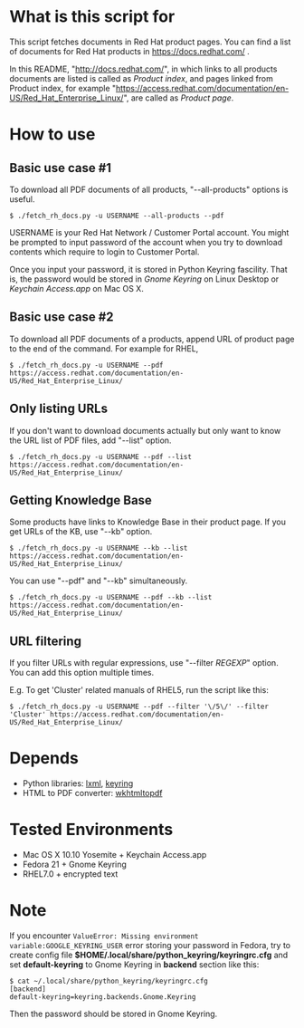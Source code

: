 # What is this script for
This script fetches documents in Red Hat product pages.
You can find a list of documents for Red Hat products in https://docs.redhat.com/
.

In this README, "http://docs.redhat.com/", in which links to all products documents are listed is called as *Product index*, and pages linked from Product index, for example "https://access.redhat.com/documentation/en-US/Red_Hat_Enterprise_Linux/", are called as *Product page*.

<!-- #_ -->

# How to use

## Basic use case #1
To download all PDF documents of all products, "--all-products" options is useful.

```
$ ./fetch_rh_docs.py -u USERNAME --all-products --pdf
```

USERNAME is your Red Hat Network / Customer Portal account.
You might be prompted to input password of the account when you try to download contents which require to login to Customer Portal.

Once you input your password, it is stored in Python Keyring fascility.
That is, the password would be stored in *Gnome Keyring* on Linux Desktop or *Keychain Access.app* on Mac OS X.

## Basic use case #2
To download all PDF documents of a products, append URL of product page to the end of the command.
For example for RHEL,

```
$ ./fetch_rh_docs.py -u USERNAME --pdf https://access.redhat.com/documentation/en-US/Red_Hat_Enterprise_Linux/
```

## Only listing URLs
If you don't want to download documents actually but only want to know the URL list of PDF files, add "--list" option.

```
$ ./fetch_rh_docs.py -u USERNAME --pdf --list https://access.redhat.com/documentation/en-US/Red_Hat_Enterprise_Linux/
```

## Getting Knowledge Base
Some products have links to Knowledge Base in their product page. If you get URLs of the KB, use "--kb" option.

```
$ ./fetch_rh_docs.py -u USERNAME --kb --list https://access.redhat.com/documentation/en-US/Red_Hat_Enterprise_Linux/
```

You can use "--pdf" and "--kb" simultaneously.

```
$ ./fetch_rh_docs.py -u USERNAME --pdf --kb --list https://access.redhat.com/documentation/en-US/Red_Hat_Enterprise_Linux/
```

## URL filtering
If you filter URLs with regular expressions, use "--filter *REGEXP*" option. You can add this option multiple times.

E.g. To get 'Cluster' related manuals of RHEL5, run the script like this:

```
$ ./fetch_rh_docs.py -u USERNAME --pdf --filter '\/5\/' --filter 'Cluster' https://access.redhat.com/documentation/en-US/Red_Hat_Enterprise_Linux/
```

# Depends
* Python libraries: [lxml](http://lxml.de/), [keyring](https://pypi.python.org/pypi/keyring)
* HTML to PDF converter: [wkhtmltopdf](http://wkhtmltopdf.org)

# Tested Environments
* Mac OS X 10.10 Yosemite + Keychain Access.app
* Fedora 21 + Gnome Keyring
* RHEL7.0 + encrypted text

# Note
If you encounter `ValueError: Missing environment variable:GOOGLE_KEYRING_USER` error storing your password in Fedora,
try to create config file **$HOME/.local/share/python_keyring/keyringrc.cfg** and set **default-keyring** to Gnome Keyring in **backend** section like this:

```
$ cat ~/.local/share/python_keyring/keyringrc.cfg
[backend]
default-keyring=keyring.backends.Gnome.Keyring
```

Then the password should be stored in Gnome Keyring.
